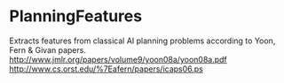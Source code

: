 # PlanningFeatures
Extracts features from classical AI planning problems according to Yoon, Fern & Givan papers. <http://www.jmlr.org/papers/volume9/yoon08a/yoon08a.pdf>
<http://www.cs.orst.edu/%7Eafern/papers/icaps06.ps>
